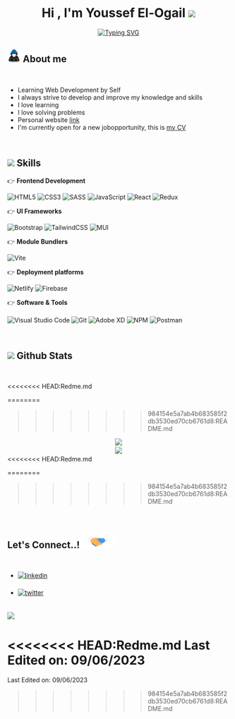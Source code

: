 
<h1 align="center"><b>Hi , I'm Youssef El-Ogail </b><img src="https://media.giphy.com/media/hvRJCLFzcasrR4ia7z/giphy.gif" width="35"></h1>
<!--  -->
<p align="center">
  <a href="https://git.io/typing-svg"><img src="https://readme-typing-svg.herokuapp.com?font=Arial&weight=600&size=30&pause=1000&color=6E2CF7&width=435&lines=I'm+Front+End+Developer;I+Love+Programming+Languages+" alt="Typing SVG" /></a>
</p>


## <picture><img src = "https://github.com/0xAbdulKhalid/0xAbdulKhalid/raw/main/assets/mdImages/about_me.gif" width = 30px></picture> **About me**




<br>

- Learning Web Development by Self
- I always strive to develop and improve my knowledge and skills
- I love learning
- I love solving problems
- Personal website [link](https://youssef-elogail.firebaseapp.com/)
- I'm currently open for a new jobopportunity, this is [my CV](https://drive.google.com/file/d/1viv1l4ir5tvYC4g3YlGEHcsK7oVY2DHf/view?usp=drive_link)

<br>


## <img src="https://media2.giphy.com/media/QssGEmpkyEOhBCb7e1/giphy.gif?cid=ecf05e47a0n3gi1bfqntqmob8g9aid1oyj2wr3ds3mg700bl&rid=giphy.gif" width ="25"><b> Skills</b>


<p align="center">

👉 **Frontend Development**

![HTML5](https://img.shields.io/badge/html5-%23E34F26.svg?style=for-the-badge&logo=html5&logoColor=white)
![CSS3](https://img.shields.io/badge/css3-%231572B6.svg?style=for-the-badge&logo=css3&logoColor=white)
![SASS](https://img.shields.io/badge/SASS-hotpink.svg?style=for-the-badge&logo=SASS&logoColor=white)
![JavaScript](https://img.shields.io/badge/javascript-%23323330.svg?style=for-the-badge&logo=javascript&logoColor=%23F7DF1E)
![React](https://img.shields.io/badge/react-%2320232a.svg?style=for-the-badge&logo=react&logoColor=%2361DAFB)
![Redux](https://img.shields.io/badge/redux-%23593d88.svg?style=for-the-badge&logo=redux&logoColor=white)
<br>

👉 **UI Frameworks** 
<br>

![Bootstrap](https://img.shields.io/badge/bootstrap-%238511FA.svg?style=for-the-badge&logo=bootstrap&logoColor=white)
![TailwindCSS](https://img.shields.io/badge/tailwindcss-%2338B2AC.svg?style=for-the-badge&logo=tailwind-css&logoColor=white)
![MUI](https://img.shields.io/badge/MUI-%230081CB.svg?style=for-the-badge&logo=mui&logoColor=white)

👉 **Module Bundlers**<br>

![Vite](https://img.shields.io/badge/vite-%23646CFF.svg?style=for-the-badge&logo=vite&logoColor=white)

👉 **Deployment platforms**
<br>

![Netlify](https://img.shields.io/badge/netlify-%23000000.svg?style=for-the-badge&logo=netlify&logoColor=#00C7B7)
![Firebase](https://img.shields.io/badge/firebase-%23039BE5.svg?style=for-the-badge&logo=firebase)

👉 **Software & Tools**
<br>
<br>
![Visual Studio Code](https://img.shields.io/badge/Visual%20Studio%20Code-0078d7.svg?style=for-the-badge&logo=visual-studio-code&logoColor=white)
![Git](https://img.shields.io/badge/git-%23F05033.svg?style=for-the-badge&logo=git&logoColor=white)
![Adobe XD](https://img.shields.io/badge/Adobe%20XD-470137?style=for-the-badge&logo=Adobe%20XD&logoColor=#FF61F6)
![NPM](https://img.shields.io/badge/NPM-%23CB3837.svg?style=for-the-badge&logo=npm&logoColor=white)
![Postman](https://img.shields.io/badge/Postman-FF6C37?style=for-the-badge&logo=postman&logoColor=white)

</p>






<br>


## <img src="https://media.giphy.com/media/iY8CRBdQXODJSCERIr/giphy.gif" width="35"><b> Github Stats </b>
<br>

<<<<<<<< HEAD:Redme.md

========
>>>>>>>> 984154e5a7ab4b683585f2db3530ed70cb6761d8:README.md
  <div align="center">
    <img src="https://github-readme-stats.vercel.app/api?username=youssefelogail&include_all_commits=true&count_private=true&show_icons=true&line_height=20&title_color=7A7ADB&icon_color=2234AE&text_color=D3D3D3&bg_color=0,000000,130F40" width="450"/>
  </div>
  <div align="center">
    <img src="https://github-readme-stats.anuraghazra1.vercel.app/api/top-langs/?username=youssefelogail&theme=midnight-purple&hide_border=false&no-bg=true&no-frame=true&langs_count=10"/>
  </div>
<<<<<<<< HEAD:Redme.md

========
>>>>>>>> 984154e5a7ab4b683585f2db3530ed70cb6761d8:README.md






<br>

## <b> Let's Connect..!</b><img src="https://github.com/0xAbdulKhalid/0xAbdulKhalid/raw/main/assets/mdImages/handshake.gif" width ="80">
<br>
<div align='left'>

<ul>

<li>
<a href="https://www.linkedin.com/in/youssef-el-ogail-57404a262/" target="_blank">
<img src="https://img.shields.io/badge/linkedin:  youssef elogail-%2300acee.svg?color=405DE6&style=for-the-badge&logo=linkedin&logoColor=white" alt=linkedin style="margin-bottom: 5px;"/>
</a>
</li>

<br>

<li>
<a href="https://twitter.com/JOEOGAIL" target="_blank">
<img src="https://img.shields.io/badge/twitter:Youssef Elogail-%2300acee.svg?color=1DA1F2&style=for-the-badge&logo=twitter&logoColor=white" alt=twitter style="margin-bottom: 5px;"/>
</a>
</li>

</ul>
</div>

<br>
<img src="https://user-images.githubusercontent.com/73097560/115834477-dbab4500-a447-11eb-908a-139a6edaec5c.gif">

<<<<<<<< HEAD:Redme.md
Last Edited on: 09/06/2023
========
Last Edited on: 09/06/2023
>>>>>>>> 984154e5a7ab4b683585f2db3530ed70cb6761d8:README.md
